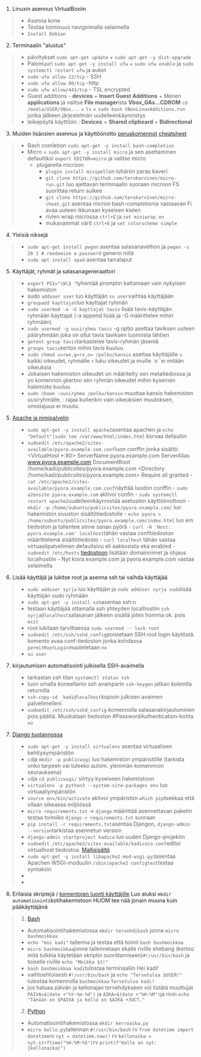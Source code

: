 1. Linuxin asennus VirtualBoxiin
 > - Asenna kone
 > - Testaa toimivuus navigoimalla selaimella
 > - `Install Debian`
   
2. Terminaalin "alustus"
>  - päivitykset
>     `sudo apt-get update` + `sudo apt-get -y dist-upgrade`
>  - Palomuuri
>     `sudo apt-get -y install ufw` + `sudo ufw enable` ja `sudo systemctl restart ufw`
>    ja aukot
>   - `sudo ufw allow 22/tcp` - SSH
>   - `sudo ufw allow 80/tcp` -http
>   - `sudo ufw allow/443/tcp` - TSL encrypted
>  - Guest additions - **devices** + **Insert Guest Additions** + Menen **applications** ja valitse **File manager**ista **Vbox_GAs...CDROM**
>        `cd /media/USER/VBox...` + `ls` + `sudo bash VBoxLinuxAdditions.run` jonka jälkeen järjestelmän uudelleenkäynnistys
>  - leikepöytä käyttöön : **Devices** + **Shared clipboard** + **Bidirectional**

3. Muiden lisäosien asennus ja käyttöönotto [peruskomennot](https://terokarvinen.com/2020/command-line-basics-revisited/?fromSearch=command%20line%20basics%20revisited) [cheatsheet](https://terokarvinen.com/2022/command-palette-cheatsheet-run-and-make-micro/)
>  - Bash comletion `sudo apt-get -y install bash-completion` 
>  - Micro = `sudo apt-get -y install micro` ja sen asettaminen defaultiksi `export EDITOR=micro` ja valitse micro
>    - plugareita microon
>       - `plugin install misspell`on luhärön paras kaveri.
>       -  `git clone https://github.com/terokarvinen/micro-run.git` luo ajettavan terminaalin suoraan microon F5 suorittaa return sulkee
>       - `git clone https://github.com/terokarvinen/micro-cheat.git` asentaa micron bash-completionia vastaavan Fi avaa uuteen ikkunaan kyseisen kielen
>        - rivien wrap microssa `ctrl+E` ja `set miniwrap on`
>        - mukavammat värit `ctrl+E` ja `set colorscheme simple`
>

4. Yleisiä niksejä
>    - `sudo apt-get install pwgen` asentaa salasanavelhon ja `pwgen -s 20 1 # randomize a password` generoi niitä
>    - `sudo apt install xpad` asentaa tarralaput

5. Käyttäjät, ryhmät ja salasanageneraattori
>    - `export PS1="\W\$ "`lyhentää promptin kattamaan vain nykyisen hakemiston
>    - sudo `adduser user` luo käyttäjän `su user`vaihtaa käyttäjään
>    - `groupadd kayttajat`luo kayttajat ryhmän
>    - `sudo usermod -a -G kayttajat tavis` lisää tavis-käyttäjän ryhmään kayttajat (-a append lisää ja -G määrittelee mihin ryhmään)
>    - `sudo usermod -g uusiryhma tavis` -g optio asettaa taviksen uuteen pääryhmään joka on ollut tavis taviksen luonnista lähtien
>    - `getent group tavis`tarkastelee tavis-ryhmän jäseniä
>    - `groups tavis`kertoo mihin tavis kuuluu
>    -  `sudo chmod u=rwx,g=rx,o= /polku/kansio` asettaa käyttäjälle `u` kaikki oikeudet, ryhmälle `r` luku oikeudet ja muille `o``ei mitään oikeuksia
>    -  Jokaisen hakemiston oikeudet on määritelty sen metatiedoissa ja yo komennon `g`kertoo sen ryhmän oikeudet mihin kyseinen halemisto kuuluu
>    -   `sudo chown :uusiryhma /polku/kansio` muuttaa  kansio hakemiston uusiryhmälle. : rajaa kuitenkin vain oikeuksien muutoksen, omistajuus ei muutu.

5. [Apache ja nimipalvelin](https://httpd.apache.org/docs/2.4/vhosts/name-based.html)
>    - `sudo apt-get -y install apache2`asentaa apachen ja `echo "Default"|sudo tee /var/www/html/index.html` korvaa defaultin
>    - `sudoedit /etc/apache2/sites-available/pyora.example.com.conf`luon conffin jonka sisältö:
>          <VirtualHost *:80>
>         ServerName pyora.example.com
>         ServerAlias www.pyora.example.com
>          DocumentRoot /home/kadi/publicsites/pyora.example.com
>          <Directory /home/kadi/publicsites/pyora.example.com>
>            Require all granted
>          </Directory>
>         </VirtualHost>
>     - `cat /etc/apache2/sites-available/pyora.example.com.conf`näyttää luodon conffin
>     - `sudo a2ensite pyora.example.com` aktivoi confin
>     - `sudo systemctl restart apache2`uudelleenkäynnistää asetusten käyttöönottoon
>     - `mkdir -p /home/xubuntu/publicsites/pyora.example.com/` luo hakemiston sivuston sisältötiedostolle
>     - `echo pyora > /home/xubuntu/publicsites/pyora.example.com/index.html` luo em tiedoston ja tallentee sinne sanan pyörä
>     - `curl -H 'Host: pyora.example.com' localhost`tähän vastaa confitiedoston määrittelemä sisältötiedosto
>     - `curl localhost`  tähän vastaa virtuaalipalvelimen defaultsivu eli aakkosista eka enabled
>     - `sudoedit /etc/hosts` [tiedostoon](https://terokarvinen.com/2018/04/10/name-based-virtual-hosts-on-apache-multiple-websites-to-single-ip-address/) lisätään domainnimet ja ohjaus localhostiin 
>     - Nyt koira.example.com ja pyora.example.com vastaa selaimella

6. Lisää käyttäjä ja lukitse root ja asenna ssh tai vaihda käyttäjää

>    - `sudo adduser syrja` luo käyttäjän ja `sudo adduser syrja sudo`lisää käyttäjän sudo ryhmään
>    - `sudo apt-get -y install ssh`asentaa ssh:n
>    - testaan käyttäjää ottamalla ssh yhteyden localhostiin `ssh syrja@localhost`salasanan jälkeen sisällä joten homma ok. pois `exit`
>    - root lukitaan tarvittaessa `sudo usermod -- lock root`
>    - `sudoedit /etc/ssh/sshd_config`poistetaan SSH root login käytöstä. komento avaa conf-tiedoston jonka kohdassa `permitRootLogin`muutetetaan `no`
>    - `su user`
       
7.  kirjautumisen automatisointi julkisella SSH-avaimella
>   - tarkastan ssh tilan `systemctl status ssh`
>   - luon omalla koneellanio ssh avainparin `ssh-keygen` jatkan kolemlla returnilla
>   - `ssh-copy-id  kadi@localhost`kopioin julkisen avaimen palvelimelleni
>   - `sudoedit /etc/ssh/sshd_config` komennolla salasanakirjautuminen pois päältä. Muokataan tiedoston #PasswordAuthentication-kohta `no`
    
7.  [Django tuotannossa](https://terokarvinen.com/2022/deploy-django/?fromSearch=django)
>  - `sudo apt-get -y install virtualenv` asentaa virtuaalisen kehitysympäristön
>  - `cd`ja `mkdir -p publicwsgi` luo hakemiston ympäristölle (tarkista onko tarpeen vai tuleeko autom. ylemmän komennnon seurauksena)
>  - `cd`ja `cd publicwsgi/` siirtyy kyseiseen hakemistoon
>  - `virtualenv -p python3 --system-site-packages env` luo virtuaaliympäristön
>  - `source env/bin/activate` aktivoi ympäristön `which pip`tsekkaa että ollaan oikeassa miljöössä
>  - `micro requirements.txt` -> `django` määrittää asennettavan paketin testaa toimiiko `django < requirements.txt` suoraan
>  - `pip install -r requirements.txt`asentaa Djangon, `django-admin --version`tarkistaa asennetun version
>  - `django-admin startproject kadico` luo uuden Django-projektin
>  - `sudoedit /etc/apache2/sites-available/kadicoco.conf`editoi virtualhost tiedostoa. [Mallisisältö](https://github.com/syjaka/Linux-Palvelimet-2024/blob/main/images/6.110_kadico_conf.png)
>  - `sudo apt-get -y install libapache2-mod-wsgi-py3`asentaa Apachen WSGI-moduulin `/sbin/apache2 configtest`testaa syntaksin
>  - 
>  - 

8.  Erilaisia skriptejä / [komentojen luonti käyttäjille](https://susannalehto.fi/2022/komentojen-automatisointi-ja-skriptaus-h6/)
   Luo aluksi `mkdir automatisointi`kotihakemistoon HUOM tee nää jonain muuna kuin pääkäyttäjänä
> 1. [Bash]()
>  - Automatisointihakemistossa `mkdir tervehdibash` jonne `micro bashmoikkaa`
>  - `echo "moi kadi"` tallenna ja testaa että toimii `bash bashmoikkaa`
>  - `micro bashmoikkaa`jonne tallennetaan ekalle riville shebang (kertoo mitä tulkkia käytetään skriptin suorittamiseen)`#!/usr/bin/bash` ja toiselle riville `echo "Moikka $1!"`
>  -  `bash bashmoikkaa kadi`tulostaa terminaaliin Hei kadi! 
>  -  vaihtoehtoisesti `#!/usr/bin/bash` ja `echo "Tervetuloa $USER!"` tulostaa komennolla `bashmoikkaa` `Tervetuloa kadi!`
>  -  jos haluaa päivän ja kellonajan tervehdykseen voi listätä muuttujat `PAIVA=$(date +"%Y-%m-%d")` ja `AIKA=$(date +"%H:%M")`ja rivin `echo "Tänään on $PAIVA ja kello on $AIKA +3UCT."`
> 2. [Python]()
>  - Automatisointihakemistossa `mkdir kerroaika.py`
>  - `micro kello.py`tallennan `#!/usr/bin/bash` rv `from datetime import datetime`rv `nyt = datetime.now()` rv `kellonaika = nyt.strftime("%H:%M:%S")`rv `print(f"Kello on nyt: {kellonaika}")`


